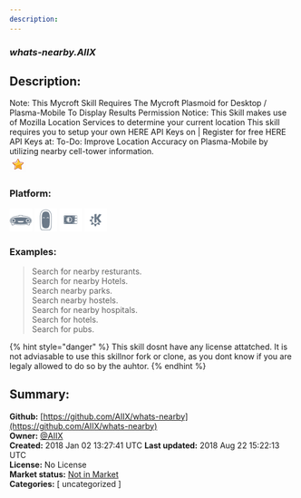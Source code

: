 ```yaml
---
description: 
---
```


### _whats-nearby.AIIX_  
## Description:  
Note: This Mycroft Skill Requires The Mycroft Plasmoid for Desktop / Plasma-Mobile To Display Results
Permission Notice: This Skill makes use of Mozilla Location Services to determine your current location
This skill requires you to setup your own HERE API Keys on  | Register for free HERE API Keys at: 
To-Do: Improve Location Accuracy on Plasma-Mobile by utilizing nearby cell-tower information.  
![](../.gitbook/assets/star.png)  
  
### Platform:  
 ![Mark I](../.gitbook/assets/mark-1-icon.png)  ![Mark II](../.gitbook/assets/mark-2-icon.png)  ![Picroft](../.gitbook/assets/picroft-icon.png)  ![plasmoid](../.gitbook/assets/kde.png)   
### Examples:  
> Search for nearby resturants.  
> Search for nearby Hotels.  
> Search nearby parks.  
> Search nearby hostels.  
> Search for nearby hospitals.  
> Search for hotels.  
> Search for pubs.  
  
{% hint style="danger" %}
This skill dosnt have any license attatched. It is not adviasable to use this skillnor fork or clone, as you dont know if you are legaly allowed to do so by the auhtor.
{% endhint %}
  
## Summary:  
**Github:** [https://github.com/AIIX/whats-nearby](https://github.com/AIIX/whats-nearby)  
**Owner:** [@AIIX](https://github.com/AIIX)  
**Created:** 2018 Jan 02 13:27:41 UTC  **Last updated:** 2018 Aug 22 15:22:13 UTC  
**License:** No License  
**Market status:** [Not in Market](https://market.mycroft.ai/skill/)  
**Categories:** [ uncategorized ]   
